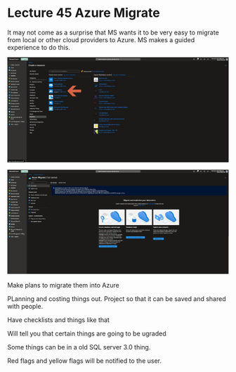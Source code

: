 # Lecture 45 Azure Migrate

It may not come as a surprise that MS wants it to be very easy to migrate from local or other cloud providers to Azure. MS makes a guided experience to do this.

![Alt text](image-32.png)

![Alt text](image-31.png)

Make plans to migrate them into Azure

PLanning and costing things out. Project so that it can be saved and shared with people.

Have checklists and things like that

Will tell you that certain things are going to be ugraded

Some things can be in a old SQL server 3.0 thing.

Red flags and yellow flags will be notified to the user.
